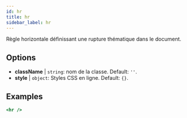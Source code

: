 ```yaml
---
id: hr
title: hr
sidebar_label: hr
---
```


Règle horizontale définissant une rupture thématique dans le document.

## Options

* __className__ | `string`: nom de la classe. Default: `''`.
* __style__ | `object`: Styles CSS en ligne. Default: `{}`.


## Examples

```jsx live
<hr />
```


